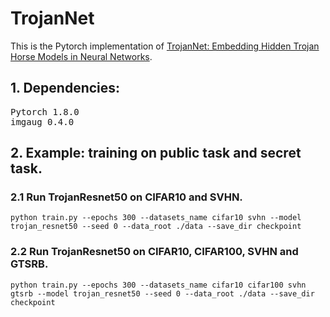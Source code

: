 # TrojanNet
This is the Pytorch implementation of [TrojanNet: Embedding Hidden Trojan Horse Models in Neural Networks](https://arxiv.org/abs/2002.10078).

## 1. Dependencies:
<pre>
Pytorch 1.8.0
imgaug 0.4.0
</pre>

## 2. Example: training on public task and secret task. 

### 2.1 Run TrojanResnet50 on CIFAR10 and SVHN. 
```
python train.py --epochs 300 --datasets_name cifar10 svhn --model trojan_resnet50 --seed 0 --data_root ./data --save_dir checkpoint
```
### 2.2 Run TrojanResnet50 on CIFAR10, CIFAR100, SVHN and GTSRB.
```
python train.py --epochs 300 --datasets_name cifar10 cifar100 svhn gtsrb --model trojan_resnet50 --seed 0 --data_root ./data --save_dir checkpoint
```
